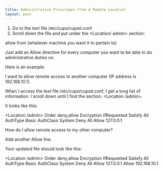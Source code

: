 ```yaml
---
title: Administrative Privileges From A Remote Location
layout: post
---
```


1) Go to the text file /etc/cups/cupsd.conf
2) Scroll down the file and put under the <Location/ admin> section: allow from (whatever machine you want it to pertain to)Just add an Allow directive for every computer you want to be able to do administrative duties on.

Here is an example:I want to allow remote access to another computer (IP address is 192.168.10.1).When I access the text file /etc/cups/cupsd.conf, I get a long list of information. I scroll down until I find the section: <Location /admin>.It looks like this:

 <Location /admin>
 Order deny,allow
 Encryption IfRequested
 Satisfy All
 AuthType Basic
 AuthClass System
 Deny All
 Allow 127.0.0.1
 </Location>
How do I allow remote access to my other computer?Add another Allow line.Your updated file should look like this:

 <Location /admin>
 Order deny,allow
 Encryption IfRequested
 Satisfy All
 AuthType Basic
 AuthClass System
 Deny All
 Allow 127.0.0.1
 Allow 192.168.10.1
 </Location>
